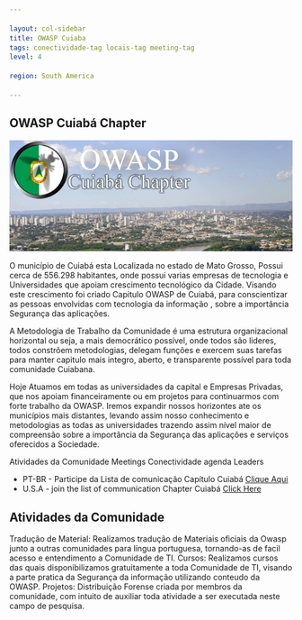 ```yaml
---

layout: col-sidebar
title: OWASP Cuiaba
tags: conectividade-tag locais-tag meeting-tag
level: 4

region: South America

---
```

 

## OWASP Cuiabá Chapter
![Cuiaba, MT](assets/images/Logo_cuiaba.png)

O município de Cuiabá esta Localizada no estado de Mato Grosso, Possui
cerca de 556.298 habitantes, onde possui varias empresas de tecnologia e
Universidades que apoiam crescimento tecnológico da Cidade. Visando este
crescimento foi criado Capitulo OWASP de Cuiabá, para conscientizar as
pessoas envolvidas com tecnologia da informação , sobre a importância
Segurança das aplicações.

A Metodologia de Trabalho da Comunidade é uma estrutura organizacional
horizontal ou seja, a mais democrático possível, onde todos são lideres,
todos constrõem metodologias, delegam funções e exercem suas tarefas
para manter capitulo mais integro, aberto, e transparente possível para
toda comunidade Cuiabana. 

Hoje Atuamos em todas as universidades da capital e Empresas Privadas, 
que nos apoiam financeiramente ou em projetos para continuarmos com forte trabalho da OWASP. 
Iremos expandir nossos horizontes ate os municípios mais distantes, levando assim nosso
conhecimento e metodologias as todas as universidades trazendo assim
nível maior de compreensão sobre a importância da Segurança das
aplicações e serviços oferecidos a Sociedade.

Atividades da Comunidade Meetings Conectividade agenda Leaders
- PT-BR - Participe da Lista de comunicação Capítulo Cuiabá [Clique Aqui](http://lists.owasp.org/mailman/listinfo/owasp-cuiaba)
- U.S.A - join the list of communication Chapter Cuiabá [Click Here](http://lists.owasp.org/mailman/listinfo/owasp-cuiaba)

## Atividades da Comunidade

Tradução de Material: Realizamos tradução de Materiais oficiais da
    Owasp junto a outras comunidades para língua portuguesa, tornando-as
    de facil acesso e entendimento a Comunidade de TI.
Cursos: Realizamos cursos das quais disponibilizamos gratuitamente a
    toda Comunidade de TI, visando a parte pratica da Segurança da
    informação utilizando conteudo da OWASP.
Projetos: Distribuição Forense criada por membros da comunidade, com
    intuito de auxiliar toda atividade a ser executada neste campo de
    pesquisa.
